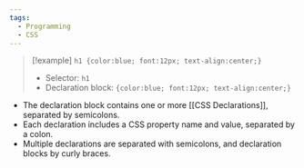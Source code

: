 ```yaml
---
tags:
  - Programming
  - CSS
---
```

> [!example] 
>  `h1 {color:blue; font:12px; text-align:center;}`
>  - Selector: `h1`
>  - Declaration block: `{color:blue; font:12px; text-align:center;}`

- The declaration block  contains one or more [[CSS Declarations]], separated by semicolons.
- Each declaration includes a CSS property  name and value, separated by a colon.
- Multiple declarations are separated with semicolons, and declaration blocks by curly braces. 



 
 